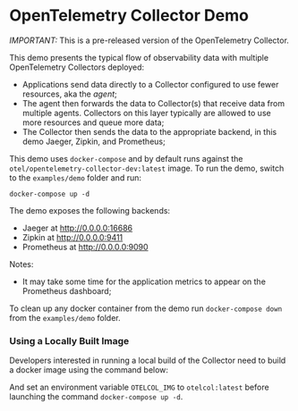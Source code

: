 # OpenTelemetry Collector Demo

*IMPORTANT:* This is a pre-released version of the OpenTelemetry Collector.

This demo presents the typical flow of observability data with multiple
OpenTelemetry Collectors deployed:

- Applications send data directly to a Collector configured to use fewer
 resources, aka the _agent_;
- The agent then forwards the data to Collector(s) that receive data from
 multiple agents. Collectors on this layer typically are allowed to use more
 resources and queue more data;
- The Collector then sends the data to the appropriate backend, in this demo
 Jaeger, Zipkin, and Prometheus;

This demo uses `docker-compose` and by default runs against the 
`otel/opentelemetry-collector-dev:latest` image. To run the demo, switch
to the `examples/demo` folder and run:

```shell
docker-compose up -d
```

The demo exposes the following backends:

- Jaeger at http://0.0.0.0:16686
- Zipkin at http://0.0.0.0:9411
- Prometheus at http://0.0.0.0:9090 

Notes:

- It may take some time for the application metrics to appear on the Prometheus
 dashboard;

To clean up any docker container from the demo run `docker-compose down` from 
the `examples/demo` folder.

### Using a Locally Built Image
Developers interested in running a local build of the Collector need to build a
docker image using the command below:

And set an environment variable `OTELCOL_IMG` to `otelcol:latest` before 
launching the command `docker-compose up -d`.

